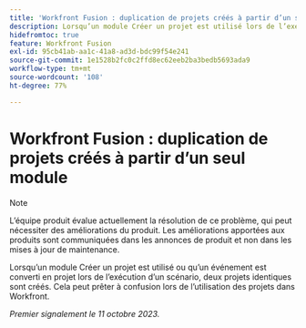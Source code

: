 ```yaml
---
title: 'Workfront Fusion : duplication de projets créés à partir d’un seul module'
description: Lorsqu’un module Créer un projet est utilisé lors de l’exécution d’un scénario, deux projets identiques sont créés. Cela peut prêter à confusion lors de l’utilisation des projets dans Workfront.
hidefromtoc: true
feature: Workfront Fusion
exl-id: 95cb41ab-aa1c-41a8-ad3d-bdc99f54e241
source-git-commit: 1e1528b2fc0c2ffd8ec62eeb2ba3bedb5693ada9
workflow-type: tm+mt
source-wordcount: '108'
ht-degree: 77%

---
```


# Workfront Fusion : duplication de projets créés à partir d’un seul module

<!--Fusion, WF TOCs-->

>[!NOTE]
>
>L’équipe produit évalue actuellement la résolution de ce problème, qui peut nécessiter des améliorations du produit. Les améliorations apportées aux produits sont communiquées dans les annonces de produit et non dans les mises à jour de maintenance.

Lorsqu’un module Créer un projet est utilisé ou qu’un événement est converti en projet lors de l’exécution d’un scénario, deux projets identiques sont créés. Cela peut prêter à confusion lors de l’utilisation des projets dans Workfront.

_Premier signalement le 11 octobre 2023._
